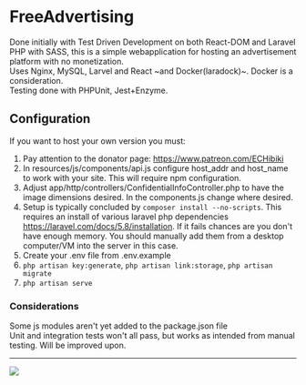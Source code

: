 # FreeAdvertising

Done initially with Test Driven Development on both React-DOM and Laravel PHP with SASS, this is a simple webapplication for hosting an advertisement platform with no monetization.<br/>
Uses Nginx, MySQL, Larvel and React ~and Docker(laradock)~. Docker is a consideration. <br/>Testing done with PHPUnit, Jest+Enzyme. 
<br/>

## Configuration

If you want to host your own version you must:
1) Pay attention to the donator page: https://www.patreon.com/ECHibiki
2) In resources/js/components/api.js configure host_addr and host_name to work with your site. This will require npm configuration.
3) Adjust app/http/controllers/ConfidentialInfoController.php to have the image dimensions desired. In the components.js change where desired.
4) Setup is typically concluded by ```composer install --no-scripts```. This requires an install of various laravel php dependencies <a href="https://laravel.com/docs/5.8/installation">https://laravel.com/docs/5.8/installation</a>. If it fails chances are you don't have enough memory. You should manually add them from a desktop computer/VM into the server in this case.
5) Create your .env file from .env.example
6) ```php artisan key:generate```, ```php artisan link:storage```, ```php artisan migrate```
7) ```php artisan serve```
### Considerations
Some js modules aren't yet added to the package.json file
<br/>
Unit and integration tests won't all pass, but works as intended from manual testing. Will be improved upon.
<hr />
<a href="https://www.patreon.com/ECHibiki"><img src="https://i2.wp.com/arledgecomics.com/wp-content/uploads/2017/03/support-my-work-on-patreon-banner-image-600px.png?resize=600%2C208&ssl=1" />
</a>
